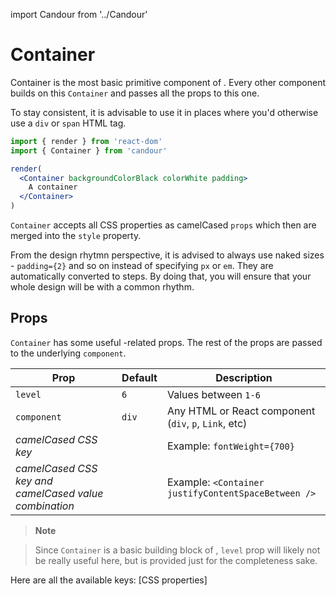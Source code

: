 import Candour from '../Candour'

# Container

Container is the most basic primitive component of <Candour />.
Every other component builds on this `Container` and passes all the props to
this one.

To stay consistent, it is advisable to use it in places where you'd
otherwise use a `div` or `span` HTML tag.

```jsx
import { render } from 'react-dom'
import { Container } from 'candour'

render(
  <Container backgroundColorBlack colorWhite padding>
    A container
  </Container>
)
```

`Container` accepts all CSS properties as camelCased `props`
which then are merged into the `style` property.

From the design rhytmn perspective, it is advised to always use naked sizes -
`padding={2}` and so on instead of specifying `px` or `em`.
They are automatically converted to steps. By doing that,
you will ensure that your whole design will be with a common rhythm.

## Props

`Container` has some useful <Candour />-related props. The rest of the props are
passed to the underlying `component`.

| Prop                                                  | Default  | Description                                           |
| -------------                                         | -------- | -----                                                 |
| `level`                                               | `6`      | Values between `1-6`                                  |
| `component`                                           | `div`    | Any HTML or React component (`div`, `p`, `Link`, etc) |
| *camelCased CSS key*                                  |          | Example: `fontWeight={700}`                           |
| *camelCased CSS key and camelCased value combination* |          | Example: `<Container justifyContentSpaceBetween />`   |

> **Note**

> Since `Container` is a basic building block of <Candour />, `level` prop
will likely not be really useful here, but is provided just for the
completeness sake.

Here are all the available keys:
[CSS properties]
